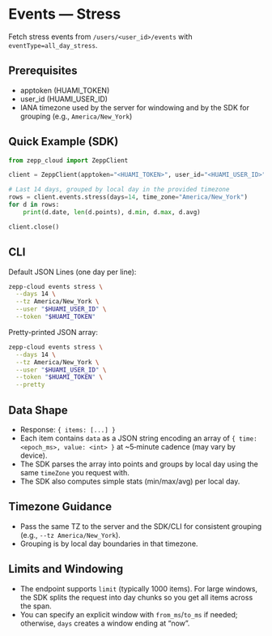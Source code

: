 # Events — Stress

Fetch stress events from `/users/<user_id>/events` with `eventType=all_day_stress`.

## Prerequisites
- apptoken (HUAMI_TOKEN)
- user_id (HUAMI_USER_ID)
- IANA timezone used by the server for windowing and by the SDK for grouping (e.g., `America/New_York`)

## Quick Example (SDK)
```python
from zepp_cloud import ZeppClient

client = ZeppClient(apptoken="<HUAMI_TOKEN>", user_id="<HUAMI_USER_ID>", timezone="America/New_York")

# Last 14 days, grouped by local day in the provided timezone
rows = client.events.stress(days=14, time_zone="America/New_York")
for d in rows:
    print(d.date, len(d.points), d.min, d.max, d.avg)

client.close()
```

## CLI
Default JSON Lines (one day per line):
```bash
zepp-cloud events stress \
  --days 14 \
  --tz America/New_York \
  --user "$HUAMI_USER_ID" \
  --token "$HUAMI_TOKEN"
```

Pretty-printed JSON array:
```bash
zepp-cloud events stress \
  --days 14 \
  --tz America/New_York \
  --user "$HUAMI_USER_ID" \
  --token "$HUAMI_TOKEN" \
  --pretty
```

## Data Shape
- Response: `{ items: [...] }`
- Each item contains `data` as a JSON string encoding an array of `{ time: <epoch_ms>, value: <int> }` at ~5‑minute cadence (may vary by device).
- The SDK parses the array into points and groups by local day using the same `timeZone` you request with.
- The SDK also computes simple stats (min/max/avg) per local day.

## Timezone Guidance
- Pass the same TZ to the server and the SDK/CLI for consistent grouping (e.g., `--tz America/New_York`).
- Grouping is by local day boundaries in that timezone.

## Limits and Windowing
- The endpoint supports `limit` (typically 1000 items). For large windows, the SDK splits the request into day chunks so you get all items across the span.
- You can specify an explicit window with `from_ms`/`to_ms` if needed; otherwise, `days` creates a window ending at “now”.

